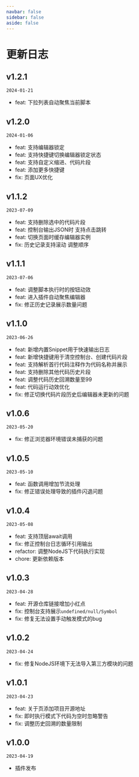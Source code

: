 ```yaml
---
navbar: false
sidebar: false
aside: false
---
```


# 更新日志

## v1.2.1

`2024-01-21`

- feat: 下拉列表自动聚焦当前脚本

## v1.2.0

`2024-01-06`

- feat: 支持编辑器锁定
- feat: 支持快捷键切换编辑器锁定状态
- feat: 支持自定义缩进、代码片段
- feat: 添加更多快捷键
- fix: 页面UX优化

## v1.1.2

`2023-07-09`

- feat: 支持删除选中的代码片段
- feat: 控制台输出JSON时 支持点击跳转
- feat: 切换页面时缓存编辑器实例
- fix: 历史记录支持滚动 调整顺序

## v1.1.1

`2023-07-06`

- feat: 调整脚本执行时的按钮动效
- feat: 进入插件自动聚焦编辑器
- fix: 修正历史记录展示数量问题

## v1.1.0

`2023-06-26`

- feat: 新增内置Snippet用于快速输出日志
- feat: 新增快捷键用于清空控制台、创建代码片段
- feat: 支持解析首行代码注释作为代码名称并展示
- feat: 支持删除其他代码历史片段
- feat: 调整代码历史回溯数量至99
- feat: 代码运行动效优化
- fix: 修正切换代码片段历史后编辑器未更新的问题

## v1.0.6

`2023-05-20`

- fix: 修正浏览器环境错误未捕获的问题

## v1.0.5

`2023-05-10`

- feat: 函数调用增加节流处理
- fix: 修正错误处理导致的插件闪退问题

## v1.0.4

`2023-05-08`

- feat: 支持顶层await调用
- fix: 修正控制台日志循环引用输出
- refactor: 调整NodeJS下代码执行实现
- chore: 更新依赖版本

## v1.0.3

`2023-04-28`

- feat: 开源仓库链接增加小红点
- fix: 控制台支持展示`undefined/null/Symbol`
- fix: 修复无法设置手动触发模式的bug

## v1.0.2

`2023-04-24`

- fix: 修复NodeJS环境下无法导入第三方模块的问题

## v1.0.1

`2023-04-23`

- feat: 关于页添加项目开源地址
- fix: 即时执行模式下代码为空时忽略警告
- fix: 调整历史回溯的数量限制

## v1.0.0

`2023-04-19`

- 插件发布
